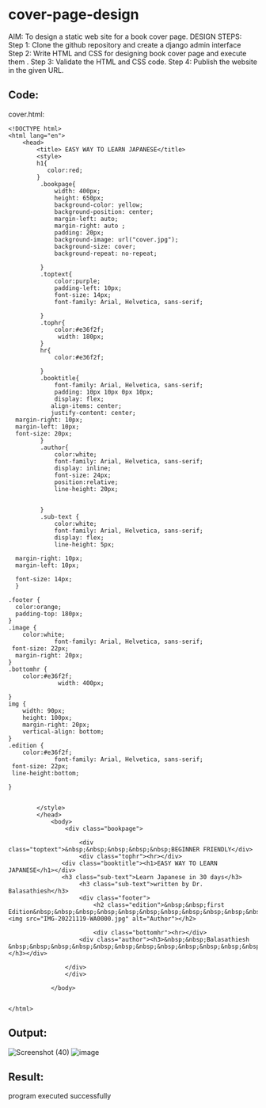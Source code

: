 # cover-page-design
AIM: To design a static web site for a book cover page.
DESIGN STEPS:
Step 1: Clone the github repository and create a django admin interface
Step 2: Write HTML and CSS for designing book cover page and execute them .
Step 3: Validate the HTML and CSS code.
Step 4: Publish the website in the given URL.

## Code:
cover.html:
```
<!DOCTYPE html>
<html lang="en">
    <head>
        <title> EASY WAY TO LEARN JAPANESE</title>
        <style>
        h1{
           color:red;
        }
         .bookpage{
             width: 400px;
             height: 650px;
             background-color: yellow;
             background-position: center;
             margin-left: auto;
             margin-right: auto ;
             padding: 20px;
             background-image: url("cover.jpg");
             background-size: cover;
             background-repeat: no-repeat;

         }
         .toptext{
             color:purple;
             padding-left: 10px;
             font-size: 14px;
             font-family: Arial, Helvetica, sans-serif;

         }
         .tophr{
             color:#e36f2f;
              width: 180px;
         }
         hr{
             color:#e36f2f;

         }
         .booktitle{
             font-family: Arial, Helvetica, sans-serif;
             padding: 10px 10px 0px 10px;
             display: flex;
            align-items: center;
            justify-content: center;
  margin-right: 10px;
  margin-left: 10px;
  font-size: 20px;
         }
         .author{
             color:white;
             font-family: Arial, Helvetica, sans-serif;
             display: inline;
             font-size: 24px;
             position:relative;
             line-height: 20px;


         }
         .sub-text {
             color:white;
             font-family: Arial, Helvetica, sans-serif;
             display: flex;
             line-height: 5px;

  margin-right: 10px;
  margin-left: 10px;

  font-size: 14px;
  }

.footer {
  color:orange;
  padding-top: 180px;
}
.image {
    color:white;
             font-family: Arial, Helvetica, sans-serif;
 font-size: 22px;
  margin-right: 20px;
}
.bottomhr {
    color:#e36f2f;
              width: 400px;

}
img {
    width: 90px;
    height: 100px;
    margin-right: 20px;
    vertical-align: bottom;
}
.edition {
    color:#e36f2f;
             font-family: Arial, Helvetica, sans-serif;
 font-size: 22px;
 line-height:bottom;

}


        </style>
        </head>
            <body>
                <div class="bookpage">

                    <div class="toptext">&nbsp;&nbsp;&nbsp;&nbsp;&nbsp;BEGINNER FRIENDLY</div>
                    <div class="tophr"><hr></div>
               <div class="booktitle"><h1>EASY WAY TO LEARN JAPANESE</h1></div>
               <h3 class="sub-text">Learn Japanese in 30 days</h3>
                    <h3 class="sub-text">written by Dr. Balasathiesh</h3>
                    <div class="footer">
                        <h2 class="edition">&nbsp;&nbsp;first
Edition&nbsp;&nbsp;&nbsp;&nbsp;&nbsp;&nbsp;&nbsp;&nbsp;&nbsp;&nbsp;&nbsp;&nbsp;&nbsp;&nbsp;&nbsp;&nbsp;&nbsp;&nbsp;&nbsp;  <img src="IMG-20221119-WA0000.jpg" alt="Author"></h2>

                        <div class="bottomhr"><hr></div>
                    <div class="author"><h3>&nbsp;&nbsp;Balasathiesh &nbsp;&nbsp;&nbsp;&nbsp;&nbsp;&nbsp;&nbsp;&nbsp;&nbsp;&nbsp;&nbsp;&nbsp;&nbsp;&nbsp;&nbsp;&nbsp;&nbsp;&nbsp;</h3></div>

                </div>
                </div>

            </body>


</html>
```
## Output:
![Screenshot (40)](https://github.com/BalaSathiesh/cover-page-design/assets/128462891/aa587519-5c32-4dda-a97a-8d196a6e630c)
![image](https://github.com/BalaSathiesh/cover-page-design/assets/128462891/44033011-6d69-4c39-8fee-a64f6d1bafed)

## Result:
program executed successfully
